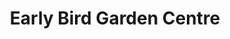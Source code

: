 ---
title: "Early Bird Garden Centre"
url: /mallow/early-bird-garden-centre/
shop: Garten-Center
---